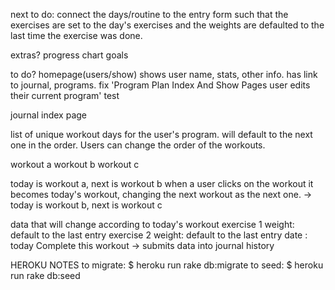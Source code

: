 next to do:
  connect the days/routine to the entry form such that the exercises are set to the day's exercises and the weights are defaulted to the last time the exercise was done. 

extras?
progress chart
goals

to do?
homepage(users/show) shows user name, stats, other info. has link to journal, programs.
fix 'Program Plan Index And Show Pages user edits their current program' test


journal index page

 list of unique workout days for the user's program. will default to the next one in the order. Users can change the order of the workouts.

workout a  workout b  workout c

today is workout a, next is workout b
 when a user clicks on the workout it becomes today's workout, changing the next workout as the next one.
  -> today is workout b, next is workout c

 data that will change according to today's workout
exercise 1 weight: default to the last entry
exercise 2 weight: default to the last entry
date : today
Complete this workout -> submits data into journal history



HEROKU NOTES
to migrate:
$ heroku run rake db:migrate
to seed:
$ heroku run rake db:seed
